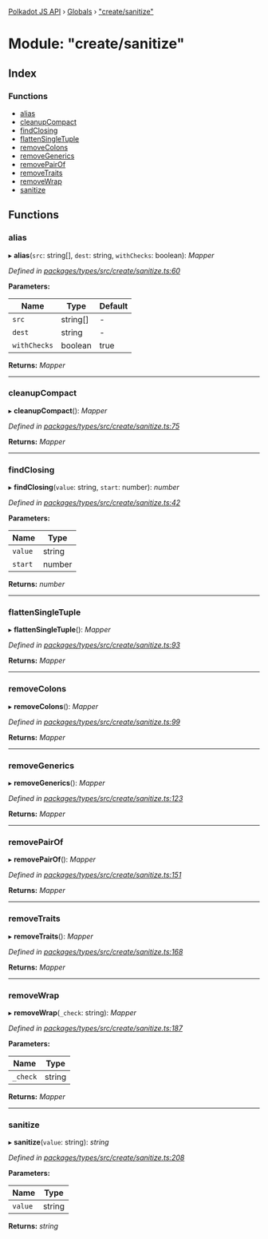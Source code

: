 [Polkadot JS API](../README.md) › [Globals](../globals.md) › ["create/sanitize"](_create_sanitize_.md)

# Module: "create/sanitize"

## Index

### Functions

* [alias](_create_sanitize_.md#alias)
* [cleanupCompact](_create_sanitize_.md#cleanupcompact)
* [findClosing](_create_sanitize_.md#findclosing)
* [flattenSingleTuple](_create_sanitize_.md#flattensingletuple)
* [removeColons](_create_sanitize_.md#removecolons)
* [removeGenerics](_create_sanitize_.md#removegenerics)
* [removePairOf](_create_sanitize_.md#removepairof)
* [removeTraits](_create_sanitize_.md#removetraits)
* [removeWrap](_create_sanitize_.md#removewrap)
* [sanitize](_create_sanitize_.md#sanitize)

## Functions

###  alias

▸ **alias**(`src`: string[], `dest`: string, `withChecks`: boolean): *Mapper*

*Defined in [packages/types/src/create/sanitize.ts:60](https://github.com/polkadot-js/api/blob/0d067c9484/packages/types/src/create/sanitize.ts#L60)*

**Parameters:**

Name | Type | Default |
------ | ------ | ------ |
`src` | string[] | - |
`dest` | string | - |
`withChecks` | boolean | true |

**Returns:** *Mapper*

___

###  cleanupCompact

▸ **cleanupCompact**(): *Mapper*

*Defined in [packages/types/src/create/sanitize.ts:75](https://github.com/polkadot-js/api/blob/0d067c9484/packages/types/src/create/sanitize.ts#L75)*

**Returns:** *Mapper*

___

###  findClosing

▸ **findClosing**(`value`: string, `start`: number): *number*

*Defined in [packages/types/src/create/sanitize.ts:42](https://github.com/polkadot-js/api/blob/0d067c9484/packages/types/src/create/sanitize.ts#L42)*

**Parameters:**

Name | Type |
------ | ------ |
`value` | string |
`start` | number |

**Returns:** *number*

___

###  flattenSingleTuple

▸ **flattenSingleTuple**(): *Mapper*

*Defined in [packages/types/src/create/sanitize.ts:93](https://github.com/polkadot-js/api/blob/0d067c9484/packages/types/src/create/sanitize.ts#L93)*

**Returns:** *Mapper*

___

###  removeColons

▸ **removeColons**(): *Mapper*

*Defined in [packages/types/src/create/sanitize.ts:99](https://github.com/polkadot-js/api/blob/0d067c9484/packages/types/src/create/sanitize.ts#L99)*

**Returns:** *Mapper*

___

###  removeGenerics

▸ **removeGenerics**(): *Mapper*

*Defined in [packages/types/src/create/sanitize.ts:123](https://github.com/polkadot-js/api/blob/0d067c9484/packages/types/src/create/sanitize.ts#L123)*

**Returns:** *Mapper*

___

###  removePairOf

▸ **removePairOf**(): *Mapper*

*Defined in [packages/types/src/create/sanitize.ts:151](https://github.com/polkadot-js/api/blob/0d067c9484/packages/types/src/create/sanitize.ts#L151)*

**Returns:** *Mapper*

___

###  removeTraits

▸ **removeTraits**(): *Mapper*

*Defined in [packages/types/src/create/sanitize.ts:168](https://github.com/polkadot-js/api/blob/0d067c9484/packages/types/src/create/sanitize.ts#L168)*

**Returns:** *Mapper*

___

###  removeWrap

▸ **removeWrap**(`_check`: string): *Mapper*

*Defined in [packages/types/src/create/sanitize.ts:187](https://github.com/polkadot-js/api/blob/0d067c9484/packages/types/src/create/sanitize.ts#L187)*

**Parameters:**

Name | Type |
------ | ------ |
`_check` | string |

**Returns:** *Mapper*

___

###  sanitize

▸ **sanitize**(`value`: string): *string*

*Defined in [packages/types/src/create/sanitize.ts:208](https://github.com/polkadot-js/api/blob/0d067c9484/packages/types/src/create/sanitize.ts#L208)*

**Parameters:**

Name | Type |
------ | ------ |
`value` | string |

**Returns:** *string*
